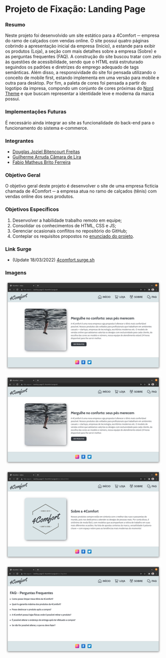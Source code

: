 
# Projeto de Fixação: Landing Page

### Resumo
Neste projeto foi desenvolvido um site estático para a 4Comfort ─ empresa do ramo de calçados com vendas online. O site possui quatro páginas cobrindo a apresentação inicial da empresa (Início), a estande para exibir os produtos (Loja), a seção com mais detalhes sobre a empresa (Sobre) e as perguntas frequentes (FAQ). A construção do site buscou tratar com zelo às questões de acessibilidade, sendo que o HTML está estruturado seguindos os padrões e diretrizes do emprego adequado de tags semânticas. Além disso, a responsividade do site foi pensada utilizando o conceito de mobile first, estando implementa em uma versão para mobile e outra para desktop. Por fim, a paleta de cores foi pensada a partir do logotipo da impresa, compondo um conjunto de cores próximas do [Nord Theme](https://www.nordtheme.com/) e que buscam representar a identidade leve e moderna da marca possui.

### Implementações Futuras
É necessário ainda integrar ao site as funcionalidade do back-end para o funcionamento do sistema e-commerce.

### Integrantes
- [Douglas Joziel Bitencourt Freitas](https://github.com/douglas-joziel)
- [Guilherme Arruda Câmara de Lira](https://github.com/Guilhermearrud)
- [Fabio Matheus Brito Ferreira](https://github.com/FabioMatheus777)

### Objetivo Geral
O objetivo geral deste projeto é desenvolver o site de uma empresa fictícia chamada de 4Comfort ─ a empresa atua no ramo de calçados (tênis) com vendas online dos seus produtos.

### Objetivos Específicos
1. Desenvolver a habilidade trabalho remoto em equipe;
2. Consolidar os conhecimentos de HTML, CSS e JS;
3. Gerenciar ocasionais conflitos no repositório do GitHub;
4. Conteplar os requisitos propostos no [enunciado do projeto](https://labenu.notion.site/Projeto-de-Fixa-o-Landing-Page-e46f233c072e49d69950cfa49cd29e13).

### Link Surge
- (Update 18/03/2022) [4comfort.surge.sh](http://landing-page12-4comfort.surge.sh/)

### Imagens
![plot](./draft/print-01.png)

![plot](./draft/print-01.png)

![plot](./draft/print-03.png)

![plot](./draft/print-04.png)
